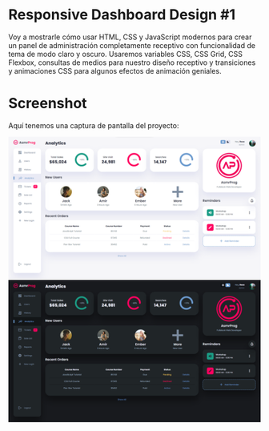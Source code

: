 # Responsive Dashboard Design #1
 Voy a mostrarle cómo usar HTML, CSS y JavaScript modernos para crear un panel de administración completamente receptivo con funcionalidad de tema de modo claro y oscuro. Usaremos variables CSS, CSS Grid, CSS Flexbox, consultas de medios para nuestro diseño receptivo y transiciones y animaciones CSS para algunos efectos de animación geniales.

# Screenshot
Aquí tenemos una captura de pantalla del proyecto:

![screenshot1](screenshot1.png)
![screenshot2](screenshot2.png)